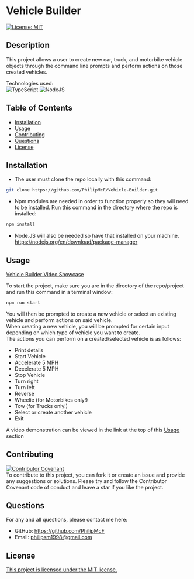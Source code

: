 # Vehicle Builder
[![License: MIT](https://img.shields.io/badge/license-MIT-blue)](https://opensource.org/licenses/MIT)
## Description
This project allows a user to create new car, truck, and motorbike vehicle objects through the command line prompts and perform actions on those created vehicles.<br>

Technologies used:<br>
![TypeScript](https://img.shields.io/badge/TypeScript-007ACC?style=for-the-badge&logo=typescript&logoColor=white)
![NodeJS](https://img.shields.io/badge/Node.js-43853D?style=for-the-badge&logo=node.js&logoColor=white)

## Table of Contents
- [Installation](#installation)
- [Usage](#usage)
- [Contributing](#contributing)
- [Questions](#questions)
- [License](#license)

## Installation

- The user must clone the repo locally with this command:
```bash
git clone https://github.com/PhilipMcF/Vehicle-Builder.git
```
- Npm modules are needed in order to function properly so they will need to be installed. Run this command in the directory where the repo is installed:
```bash
npm install
```
- Node.JS will also be needed so have that installed on your machine.<br>
https://nodejs.org/en/download/package-manager

## Usage
[Vehicle Builder Video Showcase](https://drive.google.com/file/d/1xTDpYGIfvkhx-Bs4_umdPMYqobJSMllL/view?usp=drive_link)

To start the project, make sure you are in the directory of the repo/project and run this command in a terminal window:
```bash
npm run start
```
You will then be prompted to create a new vehicle or select an existing vehicle and perform actions on said vehicle.<br>
When creating a new vehicle, you will be prompted for certain input depending on which type of vehicle you want to create.<br>
The actions you can perform on a created/selected vehicle is as follows:
- Print details
- Start Vehicle
- Accelerate 5 MPH
- Decelerate 5 MPH
- Stop Vehicle
- Turn right
- Turn left
- Reverse
- Wheelie (for Motorbikes only!)
- Tow (for Trucks only!)
- Select or create another vehicle
- Exit

A video demonstration can be viewed in the link at the top of this [Usage](#usage) section

## Contributing
[![Contributor Covenant](https://img.shields.io/badge/Contributor%20Covenant-2.1-4baaaa.svg)](https://www.contributor-covenant.org/version/2/1/code_of_conduct/)<br>
To contribute to this project, you can fork it or create an issue and provide any suggestions or solutions.
Please try and follow the Contributor Covenant code of conduct and leave a star if you like the project.

## Questions
For any and all questions, please contact me here:
- GitHub: https://github.com/PhilipMcF
- Email: philipsm1998@gmail.com

## License
[This project is licensed under the MIT license.](#https://opensource.org/license/mit)

